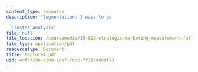 ```yaml
---
content_type: resource
description: 'Segmentation: 3 ways to go

  Cluster Analysis'
file: null
file_location: /coursemedia/15-822-strategic-marketing-measurement-fall-2002/4df37296b2001de776d6ff31cde89f73_lecture4.pdf
file_type: application/pdf
resourcetype: Document
title: lecture4.pdf
uid: 4df37296-b200-1de7-76d6-ff31cde89f73
---
```

